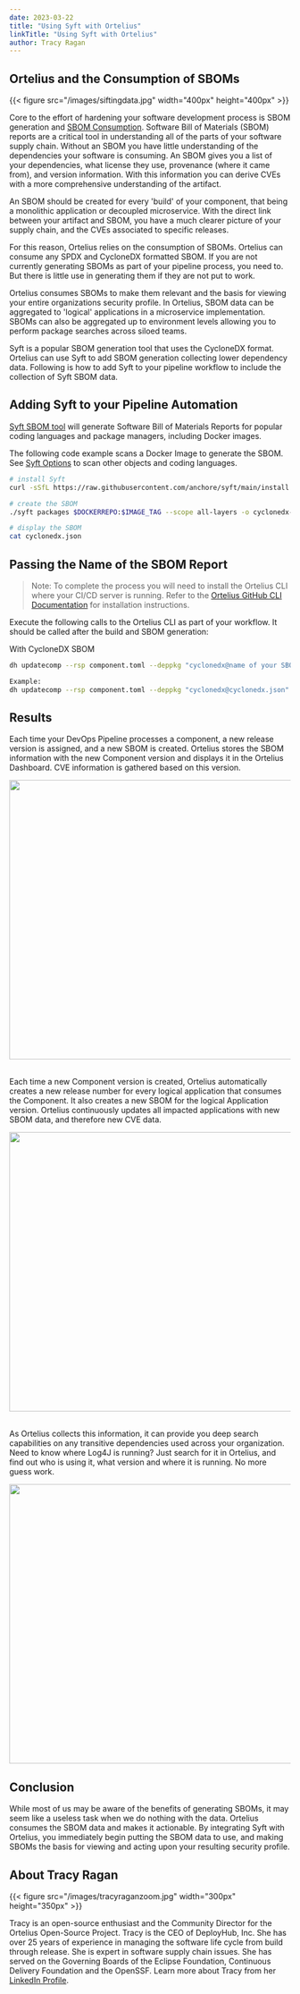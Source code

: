 ```yaml
---
date: 2023-03-22
title: "Using Syft with Ortelius"
linkTitle: "Using Syft with Ortelius"
author: Tracy Ragan
---
```


## Ortelius and the Consumption of SBOMs


<p></p>

{{< figure src="/images/siftingdata.jpg" width="400px" height="400px" >}}


Core to the effort of hardening your software development process is SBOM generation and [SBOM Consumption](https://www.deployhub.com/understanding-software-bill-of-materials-sboms/). Software Bill of Materials (SBOM) reports are a critical tool in understanding all of the parts of your software supply chain. Without an SBOM you have little understanding of the dependencies your software is consuming. An SBOM gives you a list of your dependencies, what license they use, provenance (where it came from), and version information. With this information you can derive CVEs with a more comprehensive understanding of the artifact. 

An SBOM should be created for every 'build' of your component, that being a monolithic application or decoupled microservice. With the direct link between your artifact and SBOM, you have a much clearer picture of your supply chain, and the CVEs associated to specific releases. 

For this reason, Ortelius relies on the consumption of SBOMs. Ortelius can consume any SPDX and CycloneDX formatted SBOM. If you are not currently generating SBOMs as part of your pipeline process, you need to. But there is little use in generating them if they are not put to work. 

Ortelius consumes SBOMs to make them relevant and the basis for viewing your entire organizations security profile. In Ortelius, SBOM data can be aggregated to 'logical' applications in a microservice implementation. SBOMs can also be aggregated up to environment levels allowing you to perform package searches across siloed teams. 

Syft is a popular SBOM generation tool that uses the CycloneDX format. Ortelius can use Syft to add SBOM generation collecting lower dependency data. Following is how to add Syft to your pipeline workflow to include the collection of Syft SBOM data. 

## Adding Syft to your Pipeline Automation

[Syft SBOM tool](https://github.com/anchore/syft) will generate Software Bill of Materials Reports for popular coding languages and package managers, including Docker images. 

The following code example scans a Docker Image to generate the SBOM.  See [Syft Options](https://github.com/anchore/syft#supported-sources) to scan other objects and coding languages.

```bash
# install Syft
curl -sSfL https://raw.githubusercontent.com/anchore/syft/main/install.sh | sh -s -- -b $PWD

# create the SBOM
./syft packages $DOCKERREPO:$IMAGE_TAG --scope all-layers -o cyclonedx-json > cyclonedx.json

# display the SBOM
cat cyclonedx.json
```

## Passing the Name of the SBOM Report

>Note: To complete the process you will need to install the Ortelius CLI where your CI/CD server is running. Refer to the [Ortelius GitHub CLI Documentation](https://github.com/Ortelius/cli/blob/main/doc/dh.md) for installation instructions. 

Execute the following calls to the Ortelius CLI as part of your workflow. It should be called after the build and SBOM generation:

With CycloneDX SBOM

```bash
dh updatecomp --rsp component.toml --deppkg "cyclonedx@name of your SBOM file"

Example:
dh updatecomp --rsp component.toml --deppkg "cyclonedx@cyclonedx.json"
```


## Results

Each time your DevOps Pipeline processes a component, a new release version is assigned, and a new SBOM is created. Ortelius stores the SBOM information with the new Component version and displays it in the Ortelius Dashboard. CVE information is gathered based on this version. 

<img src="/images/compnentsbom.png" style="width:1300px;height:500px;">
<br>
<br>

Each time a new Component version is created, Ortelius automatically creates a new release number for every logical application that consumes the Component. It also creates a new SBOM for the logical Application version. Ortelius continuously updates all impacted applications with new SBOM data, and therefore new CVE data. 

<img src="/images/appsbom.png" style="width:1300px;height:500px;">
<br>
<br>

As Ortelius collects this information, it can provide you deep search capabilities on any transitive dependencies used across your organization. Need to know where Log4J is running? Just search for it in Ortelius, and find out who is using it, what version and where it is running. No more guess work. 

<img src="/images/log4jsearch.png" style="width:1300px;height:500px;">
<br>

## Conclusion

While most of us may be aware of the benefits of generating SBOMs, it may seem like a useless task when we do nothing with the data. Ortelius consumes the SBOM data and makes it actionable. By integrating Syft with Ortelius, you immediately begin putting the SBOM data to use, and making SBOMs the basis for viewing and acting upon your resulting security profile. 

## About Tracy Ragan

{{< figure src="/images/tracyraganzoom.jpg" width="300px" height="350px" >}}

Tracy is an open-source enthusiast and the Community Director for the Ortelius Open-Source Project. Tracy is the CEO of DeployHub, Inc. She has over 25 years of experience in managing the software life cycle from build through release. She is expert in software supply chain issues. She has served on the Governing Boards of the Eclipse Foundation, Continuous Delivery Foundation and the OpenSSF. Learn more about Tracy from her [LinkedIn Profile](https://www.linkedin.com/in/tracy-ragan-oms/).
